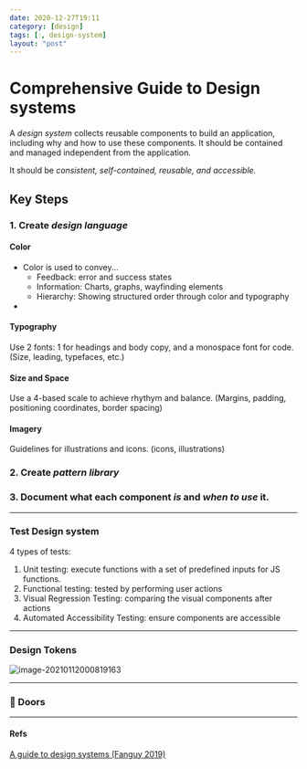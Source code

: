 ```yaml
---
date: 2020-12-27T19:11
category: [design]
tags: [💧, design-system]
layout: "post"
---
```


# Comprehensive Guide to Design systems


A *design system* collects reusable components to build an application, including why and how to use these components. It should be contained and managed independent from the application.

It should be *consistent, self-contained, reusable, and accessible.*

## Key Steps

### 1. Create *design language*

#### **Color**

- Color is used to convey...
  - Feedback: error and success states
  - Information: Charts, graphs, wayfinding elements
  - Hierarchy: Showing structured order through color and typography
- 

#### **Typography**

Use 2 fonts: 1 for headings and body copy, and a monospace font for code. (Size, leading, typefaces, etc.)

#### **Size and Space**

Use a 4-based scale to achieve rhythym and balance. (Margins, padding, positioning coordinates, border spacing)

#### **Imagery** 

Guidelines for illustrations and icons. (icons, illustrations)

### 2. Create *pattern library*

### 3. Document what each component *is* and *when to use* it.

------

### Test Design system

4 types of tests:

1. Unit testing: execute functions with a set of predefined inputs for JS functions.
2. Functional testing: tested by performing user actions
3. Visual Regression Testing: comparing the visual components after actions
4. Automated Accessibility Testing: ensure components are accessible

----
### Design Tokens

![image-20210112000819163](/assets/images/image-20210112000819163.png)

<hr />

### 🚪 Doors


<hr />

#### Refs

[A guide to design systems (Fanguy 2019)](https://www.invisionapp.com/inside-design/guide-to-design-systems/)